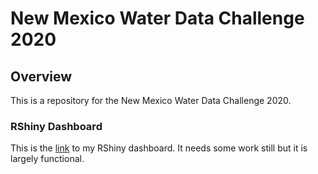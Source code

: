 # New Mexico Water Data Challenge 2020

## Overview
This is a repository for the New Mexico Water Data Challenge 2020.  
  
### RShiny Dashboard
This is the [link](https://westerleyy.shinyapps.io/NM_Shiny/) to my RShiny dashboard. It needs some work still but it is largely functional.
